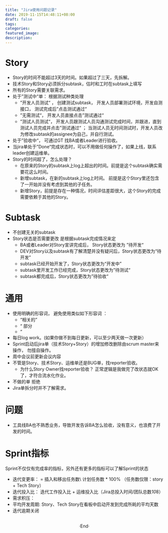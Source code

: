 ```yaml
---
title: "Jira使用问题记录"
date: 2019-11-15T14:48:11+08:00
draft: false
tags: 
categories: 
featured_image: 
description: 
---
```



# Story 

- Story的时间不能超过3天的时间。如果超过了三天，先拆解。
- 技术Story和Story必须拆分subtask，估时和工时在subtask上填写
- 所有的Story需要关联需求。
- 处于”测试中“单： 根据测试种类处理
  - ”开发人员测试“ ， 创建测试subtask， 开发人员部署测试环境，开发自测接口， 测试完成后”点击测试通过“ 
  - ”无需测试“， 开发人员直接点击”测试通过“ 
  - ”测试人员测试“， 开发人员跟测试人员沟通测试完成时间，并跟进，直到测试人员完成并点击”测试通过“ ； 当测试人员无时间测试时，开发人员改为修改subtask的assignee为自己，并自行测试。
- 处于”验收中“， 可通过GT 找BA或者Leader进行验收。 
- 当jira单处于”Done“完成状态时，可以不用做任何操作了，如果上线，联系leader创建运维单。 
- Story的时间超了，怎么处理？ 
  - 在原来的Story的subtask上log上超出的时间。前提是这个subtask确实需要花这么时间。
  - 新增subtask，在新的subtask上log上时间。 前提是这个Story里还包含了一开始并没有考虑到其他的子任务。 
  - 新增Story，前提是存在一种情况，时间评估差距很大，这个Story的完成需要依赖于其他的Story。

# Subtask 

- 不创建无关的subtask
- Story状态是否需要更改 是根据subtask完成情况来定
  - BA或者Leader对Story宣讲完成后， Story状态更改为 ”待开发“ 
  - DEV对Story以及subtask有了解清楚并没有疑问后，Story状态更改为“待开发”
  - subtask已经开始开发了，Story状态更改为“开发中”
  - subtask里开发工作已经完成，Story状态更改为”待测试“ 
  - subtask都完成后，Story状态更改为”待验收“

# 通用

- 使用明确的形容词， 避免使用类似如下形容词 ： 
  - “相关的” 
  - “ 部分
  - “ 
- 每日log work。(如果你做不到每日更新，可以至少两天做一次更新）
- Sprint启动后jira单（技术Story+Story）的增加修改删除由scrum master来操作， 勿擅自操作。
- 周中会议前更新会议内容
- 不管是Story、技术Story、运维单还是BUG单，找reporter验收。
  - 为什么Story Owner找reporter验收？ 正常逻辑是我做完了改状态就OK了，才符合流水化作业。
- 不做的单 拒绝
- Jira单拆分时并不了解需求。

# 问题

- 工具线BA也不熟悉业务，导致开发告诉BA怎么验收，没有意义，也浪费了开发的时间。


# Sprint指标
Sprint不仅仅有完成率的指标，另外还有更多的指标可以了解Sprint的状态

- 迭代变更率： = 插入和移出任务数\ 计划任务数 * 100% （任务数仅限：story + Tech Story）
- 迭代投入比： 迭代工作投入比 + 运维投入比（Jira总投入时间/团队总数*10*8）
- 需求积压： 
- 平均开发周期: Story、Tech Story在看板中启动开发到完成所耗的平均天数 
- 迭代逾期关闭 



<br>

<center>  ·End·  </center>
